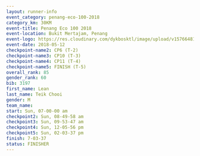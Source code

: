 ```yaml
--- 
layout: runner-info 
event_category: penang-eco-100-2018 
category_km: 30KM 
event-title: Penang Eco 100 2018 
event-location: Bukit Mertajam, Penang 
event-logo: https://res.cloudinary.com/dykbosktl/image/upload/v1576648106/Logo/Logo_lovxhg.jpg 
event-date: 2018-05-12 
checkpoint-name2: CP6 (T-2) 
checkpoint-name3: CP10 (T-3) 
checkpoint-name4: CP11 (T-4) 
checkpoint-name5: FINISH (T-5) 
overall_rank: 85
gender_rank: 60
bib: 3197
first_name: Lean
last_name: Teik Chooi
gender: M
team_name: 
start: Sun, 07-00-00 am
checkpoint2: Sun, 08-49-58 am
checkpoint3: Sun, 09-53-47 am
checkpoint4: Sun, 12-05-56 pm
checkpoint5: Sun, 02-03-37 pm
finish: 7-03-37
status: FINISHER
--- 
```

